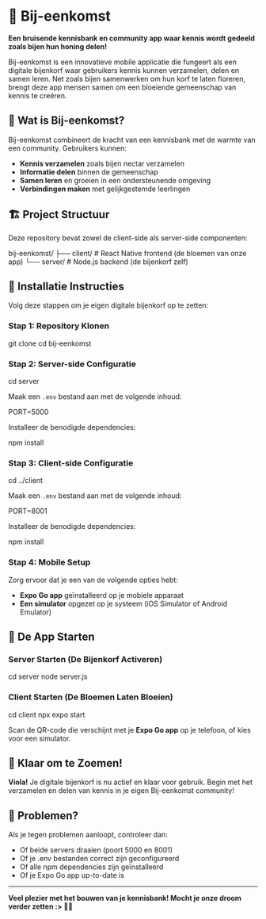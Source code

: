 # 🐝 Bij-eenkomst

**Een bruisende kennisbank en community app waar kennis wordt gedeeld zoals bijen hun honing delen!**

Bij-eenkomst is een innovatieve mobile applicatie die fungeert als een digitale bijenkorf waar gebruikers kennis kunnen verzamelen, delen en samen leren. Net zoals bijen samenwerken om hun korf te laten floreren, brengt deze app mensen samen om een bloeiende gemeenschap van kennis te creëren.

## 🌻 Wat is Bij-eenkomst?

Bij-eenkomst combineert de kracht van een kennisbank met de warmte van een community. Gebruikers kunnen:

- **Kennis verzamelen** zoals bijen nectar verzamelen
- **Informatie delen** binnen de gemeenschap
- **Samen leren** en groeien in een ondersteunende omgeving
- **Verbindingen maken** met gelijkgestemde leerlingen

## 🏗️ Project Structuur

Deze repository bevat zowel de client-side als server-side componenten:

bij-eenkomst/
├── client/ # React Native frontend (de bloemen van onze app)
└── server/ # Node.js backend (de bijenkorf zelf)

## 🚀 Installatie Instructies

Volg deze stappen om je eigen digitale bijenkorf op te zetten:

### **Stap 1: Repository Klonen**

git clone <repository-url>
cd bij-eenkomst

### **Stap 2: Server-side Configuratie**

cd server

Maak een `.env` bestand aan met de volgende inhoud:

PORT=5000

Installeer de benodigde dependencies:

npm install

### **Stap 3: Client-side Configuratie**

cd ../client

Maak een `.env` bestand aan met de volgende inhoud:

PORT=8001

Installeer de benodigde dependencies:

npm install

### **Stap 4: Mobile Setup**
Zorg ervoor dat je een van de volgende opties hebt:
- **Expo Go app** geïnstalleerd op je mobiele apparaat
- **Een simulator** opgezet op je systeem (iOS Simulator of Android Emulator)

## 🎯 De App Starten

### **Server Starten (De Bijenkorf Activeren)**

cd server
node server.js

### **Client Starten (De Bloemen Laten Bloeien)**

cd client
npx expo start

Scan de QR-code die verschijnt met je **Expo Go app** op je telefoon, of kies voor een simulator.

## 🎉 Klaar om te Zoemen!

**Viola!** Je digitale bijenkorf is nu actief en klaar voor gebruik. Begin met het verzamelen en delen van kennis in je eigen Bij-eenkomst community!

## 🐛 Problemen?

Als je tegen problemen aanloopt, controleer dan:
- Of beide servers draaien (poort 5000 en 8001)
- Of je .env bestanden correct zijn geconfigureerd
- Of alle npm dependencies zijn geïnstalleerd
- Of je Expo Go app up-to-date is

---

**Veel plezier met het bouwen van je kennisbank! Mocht je onze droom verder zetten :> 🐝🍯**
